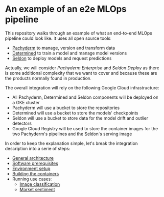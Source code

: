 # An example of an e2e MLOps pipeline 

This repository walks through an example of what an end-to-end MLOps pipeline could look like.  It uses all open source tools:

- [Pachyderm](https://www.pachyderm.com/) to manage, version and transform data
- [Determined](https://www.determined.ai) to train a model and manage model versions
- [Seldon](http://seldon.io/) to deploy models and request predictions

Actually, we will consider *Pachyderm Enterprise* and *Seldon Deploy* as there is some additional complexity that we want to cover and because these are the products normally found in production.

The overall integration will rely on the following Google Cloud infrastructure:

- All Pachyderm, Determined and Seldon components will be deployed on a GKE cluster
- Pachyderm will use a bucket to store the repositories
- Determined will use a bucket to store the models' checkpoints
- Seldon will use a bucket to store data for the model drift and outlier detectors
- Google Cloud Registry will be used to store the container images for the two Pachyderm's pipelines and the Seldon's serving image

In order to keep the explanation simple, let's break the integration description into a serie of steps:

- [General architecture](doc/architecture.md)
- [Software prerequisites](doc/prerequisites.md)
- [Environment setup](doc/environment.md)
- [Building the containers](doc/containers.md)
- Running use cases:
    - [Image classification](doc/image-classification.md)
    - [Market sentiment](doc/sentiment-analysis.md)
